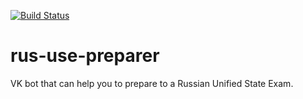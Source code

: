 [![Build Status](https://travis-ci.org/lllumineux/rus-use-preparer.svg?branch=master)](https://travis-ci.org/lllumineux/rus-use-preparer)

# rus-use-preparer
VK bot that can help you to prepare to a Russian Unified State Exam.

